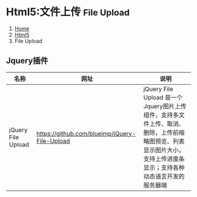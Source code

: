 # <span class="fa fa-html5" aria-hidden="true"></span> Html5:文件上传 <small>File Upload</small>

<ol class="breadcrumb"><li><a href="/">Home</a></li><li><a href="/html5/overview.md">Html5</a></li><li class="active">File Upload</li></ol>

## Jquery插件
|名称|网址|说明|
|------|------|------|
|jQuery File Upload|https://github.com/blueimp/jQuery-File-Upload|jQuery File Upload 是一个Jquery图片上传组件，支持多文件上传、取消、删除，上传前缩略图预览、列表显示图片大小，支持上传进度条显示；支持各种动态语言开发的服务器端|

